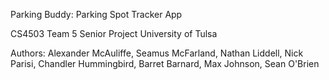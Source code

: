 Parking Buddy: Parking Spot Tracker App

CS4503 Team 5 Senior Project
University of Tulsa

Authors: Alexander McAuliffe, Seamus McFarland, Nathan Liddell, Nick Parisi, Chandler Hummingbird, Barret Barnard, Max Johnson, Sean O'Brien